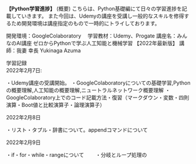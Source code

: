 **【Python学習進捗】**
(概要)
こちらは、Python基礎編にて日々の学習進捗を記載していきます。
また今回は、Udemyの講座を受講し一般的なスキルを修得するため開発環境は講座指定のもので一時的にトライしております。　　

開発環境：GoogleColaboratory　
学習教材：Udemy、Progate
講座名：みんなのAI講座 ゼロからPythonで学ぶ人工知能と機械学習 【2022年最新版】
講師：我妻 幸長 Yukinaga Azuma

学習記録  
2022年2月7日:　　

・Udemy講座の受講開始。
・GoogleColaboratoryについての基礎学習,Pythonの概要理解,人工知能の概要理解,ニュートラルネットワーク概要理解
・GoogleColaboratory上でのコード記載方法・復習（マークダウン・変数・四則演算・Boot値と比較演算子・論理演算子）


2022年2月8日　　

・リスト・タプル・辞書について。appendコマンドについて

2022年2月9日　　

・if・for・while・rangeについて　　
・分岐とループ処理の
